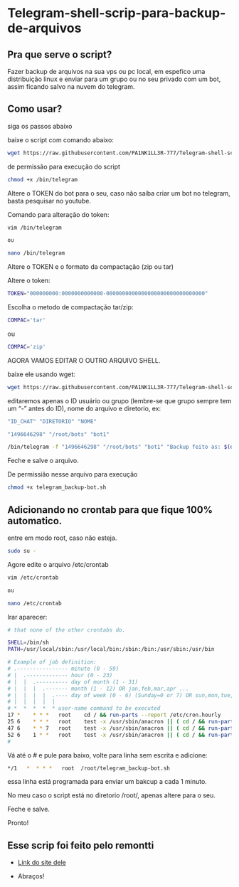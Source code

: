 # Telegram-shell-scrip-para-backup-de-arquivos

## Pra que serve o script?
Fazer backup de arquivos na sua vps ou pc local, em espefico uma distribuição linux e enviar para um grupo ou no seu privado com um bot, assim ficando salvo na nuvem do telegram.  
  
## Como usar?
  
siga os passos abaixo

baixe o script com comando abaixo:
  
```bash
wget https://raw.githubusercontent.com/PA1NK1LL3R-777/Telegram-shell-scrip-para-backup-de-arquivos/main/telegram -O /bin/telegram
```

de permissão para execução do script

```bash
chmod +x /bin/telegram
```

Altere o TOKEN do bot para o seu, caso não saiba criar um bot no telegram, basta pesquisar no youtube.

Comando para alteração do token:

```bash
vim /bin/telegram

ou

nano /bin/telegram
```

Altere o TOKEN e o formato da compactação (zip ou tar)

Altere o token:

```bash
TOKEN="000000000:0000000000000-0000000000000000000000000000000"
```
Escolha o metodo de compactação tar/zip:

```bash
COMPAC='tar'
```
ou

```bash
COMPAC='zip'
```

AGORA VAMOS EDITAR O OUTRO ARQUIVO SHELL.

baixe ele usando wget:

```bash
wget https://raw.githubusercontent.com/PA1NK1LL3R-777/Telegram-shell-scrip-para-backup-de-arquivos/main/telegram_backup-bot.sh
```

editaremos apenas o ID usuário ou grupo (lembre-se que grupo sempre tem um “-” antes do ID), nome do arquivo e diretorio, ex:
```bash
"ID_CHAT" "DIRETORIO" "NOME"

"1496646298" "/root/bots" "bot1"

/bin/telegram -f "1496646298" "/root/bots" "bot1" "Backup feito as: $(date +%F\ %T)" >> /root/botbackup1.log

```

Feche e salve o arquivo.

De permissião nesse arquivo para execução

```bash
chmod +x telegram_backup-bot.sh
```

## Adicionando no crontab para que fique 100% automatico.

entre em modo root, caso não esteja.

```bash
sudo su -
```

Agore edite o arquivo /etc/crontab

```bash
vim /etc/crontab

ou

nano /etc/crontab
```
Irar aparecer:
```bash
# that none of the other crontabs do.

SHELL=/bin/sh
PATH=/usr/local/sbin:/usr/local/bin:/sbin:/bin:/usr/sbin:/usr/bin

# Example of job definition:
# .---------------- minute (0 - 59)
# |  .------------- hour (0 - 23)
# |  |  .---------- day of month (1 - 31)
# |  |  |  .------- month (1 - 12) OR jan,feb,mar,apr ...
# |  |  |  |  .---- day of week (0 - 6) (Sunday=0 or 7) OR sun,mon,tue,wed,thu,fri,sat
# |  |  |  |  |
# *  *  *  *  * user-name command to be executed
17 *    * * *   root    cd / && run-parts --report /etc/cron.hourly
25 6    * * *   root    test -x /usr/sbin/anacron || ( cd / && run-parts --report /etc/cron.daily )
47 6    * * 7   root    test -x /usr/sbin/anacron || ( cd / && run-parts --report /etc/cron.weekly )
52 6    1 * *   root    test -x /usr/sbin/anacron || ( cd / && run-parts --report /etc/cron.monthly )
#
```

Vá até o # e pule para baixo, volte para linha sem escrita e adicione:

```bash
*/1   *  * * *   root  /root/telegram_backup-bot.sh
```
essa linha está programada para enviar um bakcup a cada 1 minuto.

No meu caso o script está no diretorio /root/, apenas altere para o seu.

Feche e salve.


Pronto!



  
## Esse scrip foi feito pelo remontti
- [Link do site dele](https://blog.remontti.com.br/4791) 

- Abraços! 
